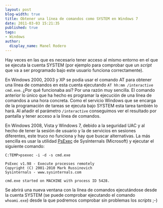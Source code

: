 ```yaml
---
layout: post
blog-width: true
title: Obtener una línea de comandos como SYSTEM en Windows 7
date: 2011-03-03 15:21:35
published: true
tags:
- Windows
author:
  display_name: Manel Rodero
---
```


Hay veces en las que es necesario tener acceso al mismo entorno en el que se ejecuta la cuenta SYSTEM (por ejemplo para comprobar que un _script_ que va a ser programado bajo este usuario funciona correctamente).

En Windows 2000, 2003 y XP se podía usar el comando AT para obtener una línea de comandos en esta cuenta ejecutando `AT hh:mm /interactive cmd.exe`. ¿Por qué funcionaba así? Por una razón muy sencilla. El comando anterior lo único que ha hecho es programar la ejecución de una línea de comandos a una hora concreta. Como el servicio Windows que se encarga de la programación de tareas se ejecuta bajo SYSTEM esta tarea también lo hará. Al añadir el parámetro `/interactive` conseguimos ver el resultado por pantalla y tener acceso a la línea de comandos.

En Windows 2008, Vista y Windows 7, debido a la seguridad UAC y al hecho de tener la sesión de usuario y la de servicios en sesiones diferentes, este truco no funciona y hay que buscar alternativas. La más sencilla es usar la utilidad [PsExec][1] de SysInternals (Microsoft) y ejecutar el siguiente comando:

```plaintext
C:TEMP>psexec -i -d -s cmd.exe

PsExec v1.98 - Execute processes remotely  
Copyright (C) 2001-2010 Mark Russinovich  
Sysinternals - www.sysinternals.com

cmd.exe started on MACHINE with process ID 5428.
```

Se abrirá una nueva ventana con la línea de comandos ejecutándose desde la cuenta SYSTEM (se puede comprobar ejecutando el comando `whoami.exe`) desde la que podremos comprobar sin problemas los _scripts_ ;-)

[1]: https://learn.microsoft.com/en-us/sysinternals/downloads/psexec
